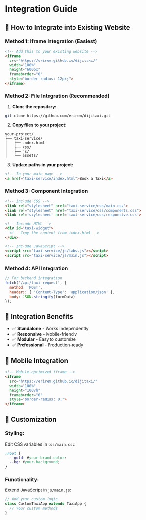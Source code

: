 # Integration Guide

## 🚀 How to Integrate into Existing Website

### **Method 1: Iframe Integration (Easiest)**
```html
<!-- Add this to your existing website -->
<iframe 
  src="https://erirem.github.io/dijitaxi/" 
  width="100%" 
  height="600px"
  frameborder="0"
  style="border-radius: 12px;">
</iframe>
```

### **Method 2: File Integration (Recommended)**
1. **Clone the repository:**
```bash
git clone https://github.com/erirem/dijitaxi.git
```

2. **Copy files to your project:**
```
your-project/
├── taxi-service/
│   ├── index.html
│   ├── css/
│   ├── js/
│   └── assets/
```

3. **Update paths in your project:**
```html
<!-- In your main page -->
<a href="taxi-service/index.html">Book a Taxi</a>
```

### **Method 3: Component Integration**
```html
<!-- Include CSS -->
<link rel="stylesheet" href="taxi-service/css/main.css">
<link rel="stylesheet" href="taxi-service/css/components.css">
<link rel="stylesheet" href="taxi-service/css/responsive.css">

<!-- Include HTML -->
<div id="taxi-widget">
  <!-- Copy the content from index.html -->
</div>

<!-- Include JavaScript -->
<script src="taxi-service/js/tabs.js"></script>
<script src="taxi-service/js/main.js"></script>
```

### **Method 4: API Integration**
```javascript
// For backend integration
fetch('/api/taxi-request', {
  method: 'POST',
  headers: { 'Content-Type': 'application/json' },
  body: JSON.stringify(formData)
});
```

## 🎯 Integration Benefits

- ✅ **Standalone** - Works independently
- ✅ **Responsive** - Mobile-friendly
- ✅ **Modular** - Easy to customize
- ✅ **Professional** - Production-ready

## 📱 Mobile Integration

```html
<!-- Mobile-optimized iframe -->
<iframe 
  src="https://erirem.github.io/dijitaxi/" 
  width="100%" 
  height="100vh"
  frameborder="0"
  style="border-radius: 0;">
</iframe>
```

## 🔧 Customization

### **Styling:**
Edit CSS variables in `css/main.css`:
```css
:root {
  --gold: #your-brand-color;
  --bg: #your-background;
}
```

### **Functionality:**
Extend JavaScript in `js/main.js`:
```javascript
// Add your custom logic
class CustomTaxiApp extends TaxiApp {
  // Your custom methods
}
```
